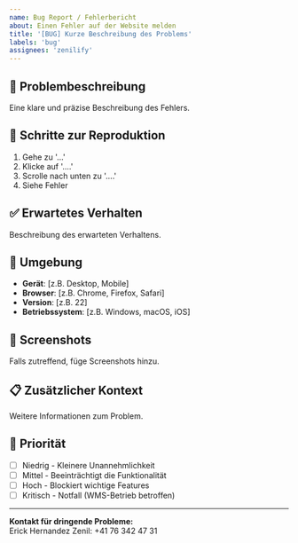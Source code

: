 ```yaml
---
name: Bug Report / Fehlerbericht
about: Einen Fehler auf der Website melden
title: '[BUG] Kurze Beschreibung des Problems'
labels: 'bug'
assignees: 'zenilify'
---
```


## 🐛 Problembeschreibung
Eine klare und präzise Beschreibung des Fehlers.

## 🔄 Schritte zur Reproduktion
1. Gehe zu '...'
2. Klicke auf '....'
3. Scrolle nach unten zu '....'
4. Siehe Fehler

## ✅ Erwartetes Verhalten
Beschreibung des erwarteten Verhaltens.

## 📱 Umgebung
- **Gerät**: [z.B. Desktop, Mobile]
- **Browser**: [z.B. Chrome, Firefox, Safari]
- **Version**: [z.B. 22]
- **Betriebssystem**: [z.B. Windows, macOS, iOS]

## 📸 Screenshots
Falls zutreffend, füge Screenshots hinzu.

## 📋 Zusätzlicher Kontext
Weitere Informationen zum Problem.

## 🚨 Priorität
- [ ] Niedrig - Kleinere Unannehmlichkeit
- [ ] Mittel - Beeinträchtigt die Funktionalität
- [ ] Hoch - Blockiert wichtige Features
- [ ] Kritisch - Notfall (WMS-Betrieb betroffen)

---
**Kontakt für dringende Probleme:**  
Erick Hernandez Zenil: +41 76 342 47 31